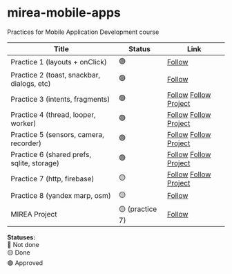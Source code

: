 # mirea-mobile-apps
Practices for Mobile Application Development course

Title            | Status | Link
--------------------|--------|--------
Practice 1 (layouts + onClick)          |   🟢  | [Follow](https://github.com/vladimirk33/mirea-mobile-apps/tree/feat/practice-1)
Practice 2 (toast, snackbar, dialogs, etc)          |   🟢  | [Follow](https://github.com/vladimirkatenin/mirea-mobile-apps/tree/feat/practice-2)
Practice 3 (intents, fragments)          |   🟢  | [Follow](https://github.com/vladimirkatenin/mirea-mobile-apps/tree/feat/practice-3) [Follow Project](https://github.com/vladimirkatenin/mirea-mobile-apps/tree/feat/mirea-project)
Practice 4 (thread, looper, worker)           |   🟢  | [Follow](https://github.com/vladimirkatenin/mirea-mobile-apps/tree/feat/practice-4) [Follow Project](https://github.com/vladimirkatenin/mirea-mobile-apps/tree/feat/mirea-project)
Practice 5 (sensors, camera, recorder)          |   🟢  | [Follow](https://github.com/vladimirkatenin/mirea-mobile-apps/tree/feat/practice-5) [Follow Project](https://github.com/vladimirkatenin/mirea-mobile-apps/tree/feat/mirea-project)
Practice 6 (shared prefs, sqlite, storage)          |   🟢  | [Follow](https://github.com/vladimirkatenin/mirea-mobile-apps/tree/feat/practice-6) [Follow Project](https://github.com/vladimirkatenin/mirea-mobile-apps/tree/feat/mirea-project)
Practice 7 (http, firebase)           |   🟡  | [Follow](https://github.com/vladimirkatenin/mirea-mobile-apps/tree/feat/practice-7) [Follow Project](https://github.com/vladimirkatenin/mirea-mobile-apps/tree/feat/mirea-project)
Practice 8 (yandex marp, osm)           |   🟡  | [Follow](https://github.com/vladimirkatenin/mirea-mobile-apps/tree/feat/practice-8)
MIREA Project            |   🟡 (practice 7)  | [Follow](https://github.com/vladimirkatenin/mirea-mobile-apps/tree/feat/mirea-project)

**Statuses:** <br>
🔴 Not done <br>
🟡 Done <br>
🟢 Approved <br>
